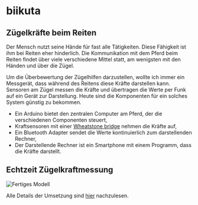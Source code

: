 # biikuta

## Zügelkräfte beim Reiten

Der Mensch nutzt seine Hände für fast alle Tätigkeiten. Diese Fähigkeit ist ihm
bei Reiten eher hinderlich. Die Kommunikation mit dem Pferd beim Reiten findet
über viele verschiedene Mittel statt, am wenigsten mit den Händen und über die
Zügel.

Um die Überbewertung der Zügelhilfen darzustellen, wollte ich immer ein
Messgerät, dass während des Reitens diese Kräfte darstellen kann. Sensoren am
Zügel messen die Kräfte und übertragen die Werte per Funk auf ein Gerät zur
Darstellung. Heute sind die Komponenten für ein solches System günstig zu
bekommen.

- Ein Arduino bietet den zentralen Computer am Pferd, der die verschiedenen
  Componenten steuert,
- Kraftsensoren mit einer [Wheatstone
  bridge](https://en.wikipedia.org/wiki/Wheatstone_bridge) nehmen die Kräfte
  auf,
- Ein Bluetooth Adapter sendet die Werte kontinuierlich zum darstellenden
  Rechner,
- Der Darstellende Rechner ist ein Smartphone mit einem Programm, dass die
  Kräfte darstellt.

## Echtzeit Zügelkraftmessung

![Fertiges Modell](IMG_20180213_164304.jpg)

Alle Details der Umsetzung sind [hier](documentation/index.html) nachzulesen.

